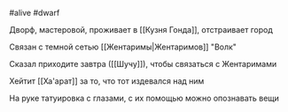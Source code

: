 #alive #dwarf

Дворф, мастеровой, проживает в [[Кузня Гонда]], отстраивает город

Связан с темной сетью [[Жентаримы|Жентаримов]] "Волк"

Сказал приходите завтра ([[Шучу]]), чтобы связаться с Жентаримами

Хейтит [[Ха'арат]] за то, что тот издевался над ним

На руке татуировка с глазами, с их помощью можно опознавать вещи
